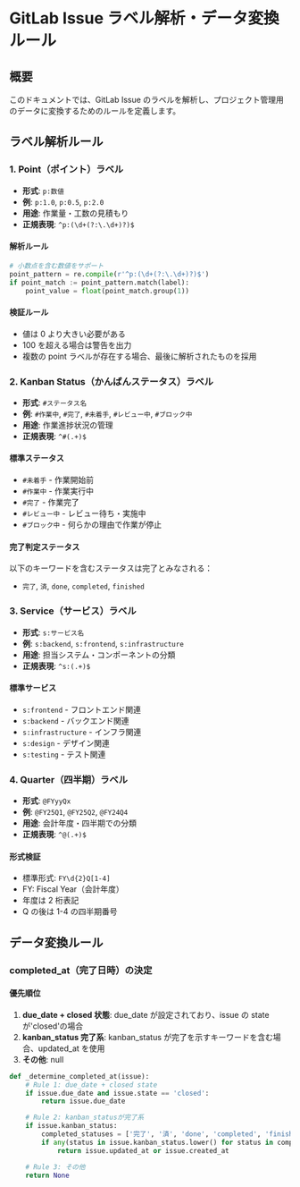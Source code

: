 # GitLab Issue ラベル解析・データ変換ルール

## 概要

このドキュメントでは、GitLab Issue のラベルを解析し、プロジェクト管理用のデータに変換するためのルールを定義します。

## ラベル解析ルール

### 1. Point（ポイント）ラベル

- **形式**: `p:数値`
- **例**: `p:1.0`, `p:0.5`, `p:2.0`
- **用途**: 作業量・工数の見積もり
- **正規表現**: `^p:(\d+(?:\.\d+)?)$`

#### 解析ルール

```python
# 小数点を含む数値をサポート
point_pattern = re.compile(r'^p:(\d+(?:\.\d+)?)$')
if point_match := point_pattern.match(label):
    point_value = float(point_match.group(1))
```

#### 検証ルール

- 値は 0 より大きい必要がある
- 100 を超える場合は警告を出力
- 複数の point ラベルが存在する場合、最後に解析されたものを採用

### 2. Kanban Status（かんばんステータス）ラベル

- **形式**: `#ステータス名`
- **例**: `#作業中`, `#完了`, `#未着手`, `#レビュー中`, `#ブロック中`
- **用途**: 作業進捗状況の管理
- **正規表現**: `^#(.+)$`

#### 標準ステータス

- `#未着手` - 作業開始前
- `#作業中` - 作業実行中
- `#完了` - 作業完了
- `#レビュー中` - レビュー待ち・実施中
- `#ブロック中` - 何らかの理由で作業が停止

#### 完了判定ステータス

以下のキーワードを含むステータスは完了とみなされる：

- `完了`, `済`, `done`, `completed`, `finished`

### 3. Service（サービス）ラベル

- **形式**: `s:サービス名`
- **例**: `s:backend`, `s:frontend`, `s:infrastructure`
- **用途**: 担当システム・コンポーネントの分類
- **正規表現**: `^s:(.+)$`

#### 標準サービス

- `s:frontend` - フロントエンド関連
- `s:backend` - バックエンド関連
- `s:infrastructure` - インフラ関連
- `s:design` - デザイン関連
- `s:testing` - テスト関連

### 4. Quarter（四半期）ラベル

- **形式**: `@FYyyQx`
- **例**: `@FY25Q1`, `@FY25Q2`, `@FY24Q4`
- **用途**: 会計年度・四半期での分類
- **正規表現**: `^@(.+)$`

#### 形式検証

- 標準形式: `FY\d{2}Q[1-4]`
- FY: Fiscal Year（会計年度）
- 年度は 2 桁表記
- Q の後は 1-4 の四半期番号

## データ変換ルール

### completed_at（完了日時）の決定

#### 優先順位

1. **due_date + closed 状態**: due_date が設定されており、issue の state が'closed'の場合
2. **kanban_status 完了系**: kanban_status が完了を示すキーワードを含む場合、updated_at を使用
3. **その他**: null

```python
def _determine_completed_at(issue):
    # Rule 1: due_date + closed state
    if issue.due_date and issue.state == 'closed':
        return issue.due_date

    # Rule 2: kanban_statusが完了系
    if issue.kanban_status:
        completed_statuses = ['完了', '済', 'done', 'completed', 'finished']
        if any(status in issue.kanban_status.lower() for status in completed_statuses):
            return issue.updated_at or issue.created_at

    # Rule 3: その他
    return None
```
